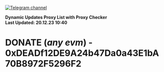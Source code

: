 [![Telegram channel](https://img.shields.io/endpoint?url=https://runkit.io/damiankrawczyk/telegram-badge/branches/master?url=https://t.me/n4z4v0d)](https://t.me/n4z4v0d) 

**Dynamic Updates Proxy List with Proxy Checker**  
**Last Updated: 20.12.23 10:40**

# DONATE (_any evm_) - 0xDEADf12DE9A24b47Da0a43E1bA70B8972F5296F2
